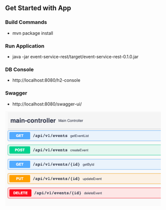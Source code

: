 
## Get Started with App

### Build Commands
* mvn package install


### Run Application

* java -jar event-service-rest/target/event-service-rest-0.1.0.jar

### DB Console

* http://localhost:8080/h2-console

### Swagger

* http://localhost:8080/swagger-ui/

![Alt text](endpoint.png "Main endpoint")

